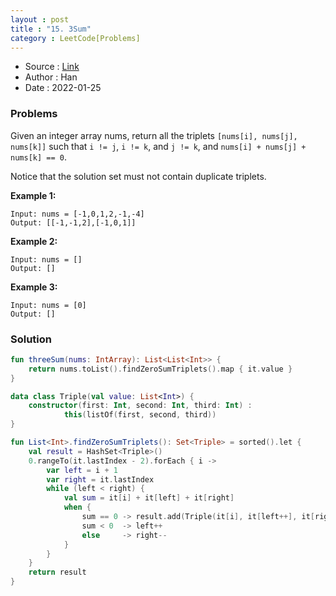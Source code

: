 ```yaml
---
layout : post 
title : "15. 3Sum"
category : LeetCode[Problems]
---
```


* Source : [Link](https://leetcode.com/problems/3sum/)
* Author : Han
* Date   : 2022-01-25

### Problems
Given an integer array nums, return all the triplets `[nums[i], nums[j], nums[k]]` such that `i != j`, `i != k`, and `j != k`, and `nums[i] + nums[j] + nums[k] == 0`.

Notice that the solution set must not contain duplicate triplets.

**Example 1:**

```
Input: nums = [-1,0,1,2,-1,-4]
Output: [[-1,-1,2],[-1,0,1]]

```

**Example 2:**

```
Input: nums = []
Output: []

```

**Example 3:**

```
Input: nums = [0]
Output: []
```

### Solution

```kotlin
fun threeSum(nums: IntArray): List<List<Int>> {
    return nums.toList().findZeroSumTriplets().map { it.value }
}

data class Triple(val value: List<Int>) {
    constructor(first: Int, second: Int, third: Int) :
            this(listOf(first, second, third))
}

fun List<Int>.findZeroSumTriplets(): Set<Triple> = sorted().let {
    val result = HashSet<Triple>()
    0.rangeTo(it.lastIndex - 2).forEach { i ->
        var left = i + 1
        var right = it.lastIndex
        while (left < right) {
            val sum = it[i] + it[left] + it[right]
            when {
                sum == 0 -> result.add(Triple(it[i], it[left++], it[right--]))
                sum < 0  -> left++
                else     -> right--
            }
        }
    }
    return result
}
```
